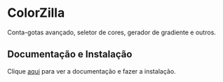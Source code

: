 # ColorZilla

Conta-gotas avançado, seletor de cores, gerador de gradiente e outros.

## Documentação e Instalação

Clique [aqui](https://chrome.google.com/webstore/detail/colorzilla/bhlhnicpbhignbdhedgjhgdocnmhomnp) para ver a documentação e fazer a instalação.
